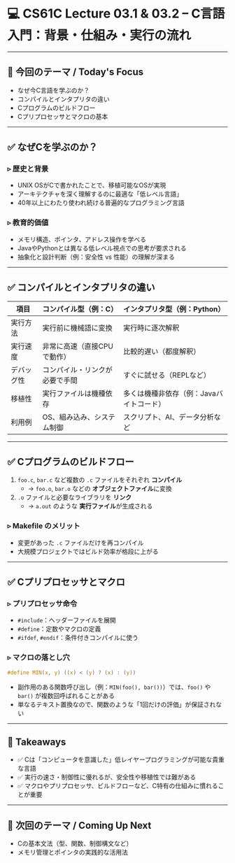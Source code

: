 # 💻 CS61C Lecture 03.1 & 03.2 – C言語入門：背景・仕組み・実行の流れ

---

## 🌟 今回のテーマ / Today's Focus

- なぜ今C言語を学ぶのか？
- コンパイルとインタプリタの違い
- Cプログラムのビルドフロー
- Cプリプロセッサとマクロの基本

---

## ✅ なぜCを学ぶのか？

### ▹ 歴史と背景

- UNIX OSがCで書かれたことで、移植可能なOSが実現
- アーキテクチャを深く理解するのに最適な「低レベル言語」
- 40年以上にわたり使われ続ける普遍的なプログラミング言語

### ▹ 教育的価値

- メモリ構造、ポインタ、アドレス操作を学べる
- JavaやPythonとは異なる低レベル視点での思考が要求される
- 抽象化と設計判断（例：安全性 vs 性能）の理解が深まる

---

## ✅ コンパイルとインタプリタの違い

| 項目         | コンパイル型（例：C）                     | インタプリタ型（例：Python）                   |
|--------------|-------------------------------------------|------------------------------------------------|
| 実行方法     | 実行前に機械語に変換                     | 実行時に逐次解釈                              |
| 実行速度     | 非常に高速（直接CPUで動作）             | 比較的遅い（都度解釈）                         |
| デバッグ性   | コンパイル・リンクが必要で手間           | すぐに試せる（REPLなど）                       |
| 移植性       | 実行ファイルは機種依存                   | 多くは機種非依存（例：Javaバイトコード）       |
| 利用例       | OS、組み込み、システム制御               | スクリプト、AI、データ分析など                 |

---

## ✅ Cプログラムのビルドフロー

1. `foo.c`, `bar.c` など複数の `.c` ファイルをそれぞれ **コンパイル**
   - → `foo.o`, `bar.o` などの **オブジェクトファイル**に変換
2. `.o` ファイルと必要なライブラリを **リンク**
   - → `a.out` のような **実行ファイル**が生成される

### ▹ Makefile のメリット

- 変更があった `.c` ファイルだけを再コンパイル
- 大規模プロジェクトではビルド効率が格段に上がる

---

## ✅ Cプリプロセッサとマクロ

### ▹ プリプロセッサ命令

- `#include`：ヘッダーファイルを展開
- `#define`：定数やマクロの定義
- `#ifdef`, `#endif`：条件付きコンパイルに使う

### ▹ マクロの落とし穴

```c
#define MIN(x, y) ((x) < (y) ? (x) : (y))
```

- 副作用のある関数呼び出し（例：`MIN(foo(), bar())`）では、`foo()` や `bar()` が複数回呼ばれることがある
- 単なるテキスト置換なので、関数のような「1回だけの評価」が保証されない

---

## 🧐 Takeaways

- ✅ Cは「コンピュータを意識した」低レイヤープログラミングが可能な貴重な言語
- ✅ 実行の速さ・制御性に優れるが、安全性や移植性では難がある
- ✅ マクロやプリプロセッサ、ビルドフローなど、C特有の仕組みに慣れることが重要

---

## 💜 次回のテーマ / Coming Up Next

- Cの基本文法（型、関数、制御構文など）
- メモリ管理とポインタの実践的な活用法

